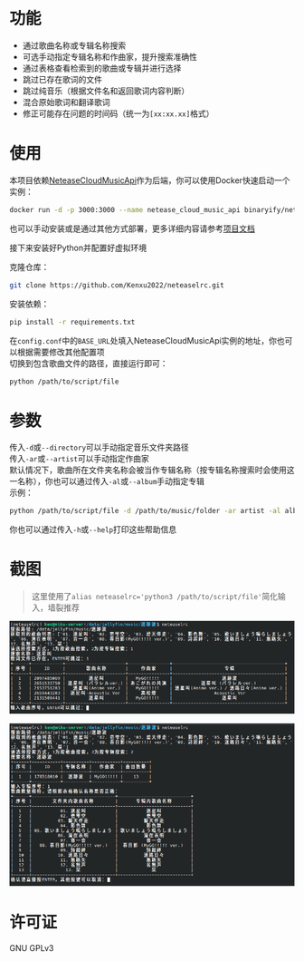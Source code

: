 # 功能

- 通过歌曲名称或专辑名称搜索
- 可选手动指定专辑名称和作曲家，提升搜索准确性
- 通过表格查看检索到的歌曲或专辑并进行选择
- 跳过已存在歌词的文件
- 跳过纯音乐（根据文件名和返回歌词内容判断）
- 混合原始歌词和翻译歌词
- 修正可能存在问题的时间码（统一为`[xx:xx.xx]`格式）

# 使用

本项目依赖[NeteaseCloudMusicApi](https://gitlab.com/Binaryify/neteasecloudmusicapi)作为后端，你可以使用Docker快速启动一个实例：  
```bash
docker run -d -p 3000:3000 --name netease_cloud_music_api binaryify/netease_cloud_music_api
```
也可以手动安装或是通过其他方式部署，更多详细内容请参考[项目文档](https://docs-neteasecloudmusicapi.vercel.app/docs/#/?id=neteasecloudmusicapi)

接下来安装好Python并配置好虚拟环境

克隆仓库：
```bash
git clone https://github.com/Kenxu2022/neteaselrc.git
```
安装依赖：
```bash
pip install -r requirements.txt
```
在`config.conf`中的`BASE_URL`处填入NeteaseCloudMusicApi实例的地址，你也可以根据需要修改其他配置项  
切换到包含歌曲文件的路径，直接运行即可：
```bash
python /path/to/script/file
```

# 参数

传入`-d`或`--directory`可以手动指定音乐文件夹路径  
传入`-ar`或`--artist`可以手动指定作曲家  
默认情况下，歌曲所在文件夹名称会被当作专辑名称（按专辑名称搜索时会使用这一名称），你也可以通过传入`-al`或`--album`手动指定专辑  
示例：
```bash
python /path/to/script/file -d /path/to/music/folder -ar artist -al album
```
你也可以通过传入`-h`或`--help`打印这些帮助信息

# 截图

> 这里使用了`alias neteaselrc='python3 /path/to/script/file'`简化输入，墙裂推荐

![按歌曲匹配](img/1.png)

![按专辑匹配](img/2.png)

# 许可证

GNU GPLv3